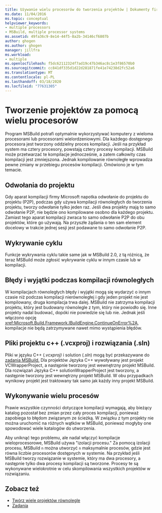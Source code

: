 ```yaml
---
title: Używanie wielu procesorów do tworzenia projektów | Dokumenty firmy Microsoft
ms.date: 11/04/2016
ms.topic: conceptual
helpviewer_keywords:
- multiple processors
- MSBuild, multiple processor systems
ms.assetid: 49fa36c9-8e14-44f5-8a2b-34146cf6807b
author: ghogen
ms.author: ghogen
manager: jillfra
ms.workload:
- multiple
ms.openlocfilehash: f5dc62112324f7ad19c47b346ac8c1e3f86570b0
ms.sourcegitcommit: cc841df335d1d22d281871fe41e74238d2fc52a6
ms.translationtype: MT
ms.contentlocale: pl-PL
ms.lasthandoff: 03/18/2020
ms.locfileid: "77631305"
---
```

# <a name="use-multiple-processors-to-build-projects"></a>Tworzenie projektów za pomocą wielu procesorów

Program MSBuild potrafi optymalnie wykorzystywać komputery z wieloma procesorami lub procesorami wielordzeniowymi. Dla każdego dostępnego procesora jest tworzony oddzielny proces kompilacji. Jeśli na przykład system ma cztery procesory, powstają cztery procesy kompilacji. MSBuild może przetwarzać te kompilacje jednocześnie, a zatem całkowity czas kompilacji jest zmniejszona. Jednak kompilowanie równoległe wprowadza pewne zmiany w przebiegu procesów kompilacji. Omówiono je w tym temacie.

## <a name="project-to-project-references"></a>Odwołania do projektu

 Gdy aparat kompilacji firmy Microsoft napotka odwołanie do projektu do projektu (P2P), podczas gdy używa kompilacji równoległych do tworzenia projektu, tworzy odwołanie tylko jeden raz. Jeśli dwa projekty mają to samo odwołanie P2P, nie będzie ono kompilowane osobno dla każdego projektu. Zamiast tego aparat kompilacji zwraca to samo odwołanie P2P do obu projektów, które go używają. Na przyszłe żądania o ten sam element docelowy w trakcie jednej sesji jest podawane to samo odwołanie P2P.

## <a name="cycle-detection"></a>Wykrywanie cyklu

 Funkcje wykrywania cyklu takie same jak w MSBuild 2.0, z tą różnicą, że teraz MSBuild może zgłosić wykrywanie cyklu w innym czasie lub w kompilacji.

## <a name="errors-and-exceptions-during-parallel-builds"></a>Błędy i wyjątki podczas kompilacji równoległych

 W kompilacjach równoległych błędy i wyjątki mogą się wydarzyć o innym czasie niż podczas kompilacji nierównoległej i gdy jeden projekt nie jest kompilowany, druga kompilacja trwa dalej. MSBuild nie zatrzyma kompilacji projektu, który jest budowany równolegle z tym, który nie powiodło się. Inne projekty nadal budować, dopóki nie powiedzie się lub nie. Jednak jeśli włączono opcję <xref:Microsoft.Build.Framework.IBuildEngine.ContinueOnError%2A>, kompilacje nie będą zatrzymywane nawet mimo wystąpienia błędów.

## <a name="c-project-vcxproj-and-solution-sln-files"></a>Pliki projektu c++ (.vcxproj) i rozwiązania (.sln)

 Pliki w języku C++ (*.vcxproj)* i solution (*.sln*) mogą być przekazywane do [zadania MSBuild.](../msbuild/msbuild-task.md) Dla projektów Języka C++ wywoływany jest projekt VCWrapperProject, a następnie tworzony jest wewnętrzny projekt MSBuild. Dla rozwiązań Języka C++ solutionWrapperProject jest tworzony, a następnie tworzony jest wewnętrzny projekt MSBuild. W obu przypadkach wynikowy projekt jest traktowany tak samo jak każdy inny projekt MSBuild.

## <a name="multi-process-execution"></a>Wykonywanie wielu procesów

 Prawie wszystkie czynności dotyczące kompilacji wymagają, aby bieżący katalog pozostał bez zmian przez cały proces kompilacji, ponieważ zapobiega to błędom związanym ze ścieżką. W związku z tym projekty nie można uruchomić na różnych wątków w MSBuild, ponieważ mogłyby one spowodować wiele katalogów do utworzenia.

 Aby uniknąć tego problemu, ale nadal włączyć kompilacje wieloprocesorowe, MSBuild używa "izolacji procesu." Za pomocą izolacji procesu, MSBuild `n` można utworzyć `n` maksymalnie procesów, gdzie jest równa liczbie procesorów dostępnych w systemie. Na przykład jeśli MSBuild tworzy rozwiązanie w systemie, który ma dwa procesory, a następnie tylko dwa procesy kompilacji są tworzone. Procesy te są wykonywane wielokrotnie w celu skompilowania wszystkich projektów w rozwiązaniu.

## <a name="see-also"></a>Zobacz też

- [Twórz wiele projektów równolegle](../msbuild/building-multiple-projects-in-parallel-with-msbuild.md)
- [Zadania](../msbuild/msbuild-tasks.md)
